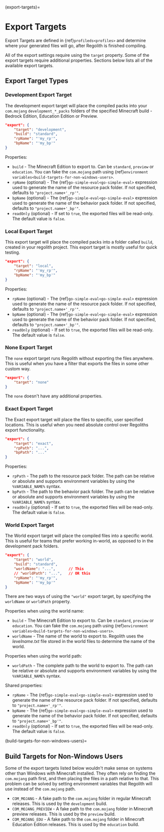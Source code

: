 (export-targets)=
# Export Targets

Export Targets are defined in {ref}`profileds<profiles>` and determine where your generated files will go, after Regolith is finished compiling.

All of the export settings require using the `target` property. Some of the export targets require additional properties. Sections below lists all of the available export targets.

## Export Target Types
### Development Export Target

The development export target will place the compiled packs into your `com.mojang` `development_*_packs` folders of the specified Minecraft build - Bedrock Edition, Education Edition or Preview.

```json
"export": {
    "target": "development",
    "build": "standard",
    "rpName": "'my_rp'",
    "bpName": "'my_bp'"
}
```

Properties:
- `build` - The Minecraft Edition to export to. Can be `standard`, `preview` or `education`. You can fake the `com.mojang` path using {ref}`environment variables<build-targets-for-non-windows-users>`.
- `rpName` (optional) - The {ref}`go-simple-eval<go-simple-eval>` expression used to generate the name of the resource pack folder. If not specified, defaults to `"project.name+'_rp'"`.
- `bpName` (optional) - The {ref}`go-simple-eval<go-simple-eval>` expression used to generate the name of the behavior pack folder. If not specified, defaults to `"project.name+'_bp'"`.
 - `readOnly` (optional) - If set to `true`, the exported files will be read-only. The default value is `false`.

### Local Export Target

This export target will place the compiled packs into a folder called `build`, created in your regolith project. This export target is mostly useful for quick testing.

```json
"export": {
    "target": "local",
    "rpName": "'my_rp'",
    "bpName": "'my_bp'"
}
```

Properties:
- `rpName` (optional) - The {ref}`go-simple-eval<go-simple-eval>` expression used to generate the name of the resource pack folder. If not specified, defaults to `"project.name+'_rp'"`.
- `bpName` (optional) - The {ref}`go-simple-eval<go-simple-eval>` expression used to generate the name of the behavior pack folder. If not specified, defaults to `"project.name+'_bp'"`.
- `readOnly` (optional) - If set to `true`, the exported files will be read-only. The default value is `false`.

### None Export Target
The `none` export target runs Regolith without exporting the files anywhere. This is useful when you have a filter that exports the files in some other custom way.

```json
"export": {
    "target": "none"
}
```
The `none` doesn't have any additional properties.


### Exact Export Target

The Exact export target will place the files to specific, user specified locations. This is useful when you need absolute control over Regoliths export functionality.

```json
"export": {
    "target": "exact",
    "rpPath": "...",
    "bpPath": "..."
}
```

Properties:
- `rpPath` - The path to the resource pack folder. The path can be relative or absolute and supports environment variables by using the `%VARIABLE_NAME%` syntax.
- `bpPath` - The path to the behavior pack folder. The path can be relative or absolute and supports environment variables by using the `%VARIABLE_NAME%` syntax.
- `readOnly` (optional) - If set to `true`, the exported files will be read-only. The default value is `false`.

### World Export Target

The World export target will place the compiled files into a specific world. This is useful for teams that prefer working in-world, as opposed to in the development pack folders.

```json
"export": {
    "target": "world",
    "build": "standard",
    "worldName": "...",      // This
    // "worldPath": "...",   // OR this
    "rpName": "'my_rp'",
    "bpName": "'my_bp'"
}
```
There are two ways of using the `"world"` export target, by specifying the `worldName` or `worldPath` property.

Properties when using the world name:
- `build` - The Minecraft Edition to export to. Can be `standard`, `preview` or `education`. You can fake the `com.mojang` path using {ref}`environment variables<build-targets-for-non-windows-users>`.
- `worldName` - The name of the world to export to. Regolith uses the *levelname.txt* file stored in the world files to determine the name of the world.

Properties when using the world path:
- `worldPath` - The complete path to the world to export to. The path can be relative or absolute and supports environment variables by using the `%VARIABLE_NAME%` syntax.

Shared properties:
- `rpName` - The {ref}`go-simple-eval<go-simple-eval>` expression used to generate the name of the resource pack folder. If not specified, defaults to `"project.name+'_rp'"`.
- `bpName` - The {ref}`go-simple-eval<go-simple-eval>` expression used to generate the name of the behavior pack folder. If not specified, defaults to `"project.name+'_bp'"`.
- `readOnly` (optional) - If set to `true`, the exported files will be read-only. The default value is `false`.

(build-targets-for-non-windows-users)=
## Build Targets for Non-Windows Users

Some of the export targets listed below wouldn't make sense on systems other than Windows with Minecraft installed. They often rely on finding the `com.mojang` path first, and then placing the files in a path relative to that. This problem can be solved by setting environment variables that Regolith will use instead of the `com.mojang` path.

- `COM_MOJANG` - A fake path to the `com.mojang` folder in regular Minecraft releases. This is used by the `development` build.
- `COM_MOJANG_PREVIEW` - A fake path to the `com.mojang` folder in Minecraft preview releases. This is used by the `preview` build.
- `COM_MOJANG_EDU` - A fake path to the `com.mojang` folder in Minecraft Education Edition releases. This is used by the `education` build.
